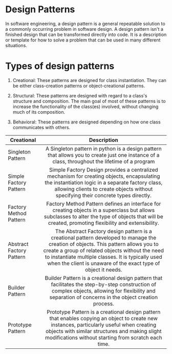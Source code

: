 # Design Patterns
In software engineering, a design pattern is a general repeatable solution to a commonly occurring problem in software design. A design pattern isn't a finished design that can be transformed directly into code. It is a description or template for how to solve a problem that can be used in many different situations.

# Types of design patterns
1. Creational: These patterns are designed for class instantiation. They can be either class-creation patterns or object-creational patterns.

2. Structural: These patterns are designed with regard to a class's structure and composition. The main goal of most of these patterns is to increase the functionality of the class(es) involved, without changing much of its composition.

3. Behavioral: These patterns are designed depending on how one class communicates with others.




| Creational                        | Description                   |
| -------------                     |:-------------:                |
| Singleton Pattern                         | A Singleton pattern in python is a design pattern that allows you to create just one instance of a class, throughout the lifetime of a program                 |
| Simple Factory Pattern                             | Simple Factory Design provides a centralized mechanism for creating objects, encapsulating the instantiation logic in a separate factory class, allowing clients to create objects without specifying their concrete types directly.
| Factory Method Pattern                             | Factory Method Pattern defines an interface for creating objects in a superclass but allows subclasses to alter the type of objects that will be created, promoting flexibility and extensibility.
| Abstract Factory Pattern                           | The Abstract Factory design pattern is a creational pattern developed to manage the creation of objects. This pattern allows you to create a group of related objects without the need to instantiate multiple classes. It is typically used when the client is unaware of the exact type of object it needs.
| Builder Pattern                                    | Builder Pattern is a creational design pattern that facilitates the step-by-step construction of complex objects, allowing for flexibility and separation of concerns in the object creation process.
| Prototype Pattern                                  | Prototype Pattern is a creational design pattern that enables copying an object to create new instances, particularly useful when creating objects with similar structures and making slight modifications without starting from scratch each time.

